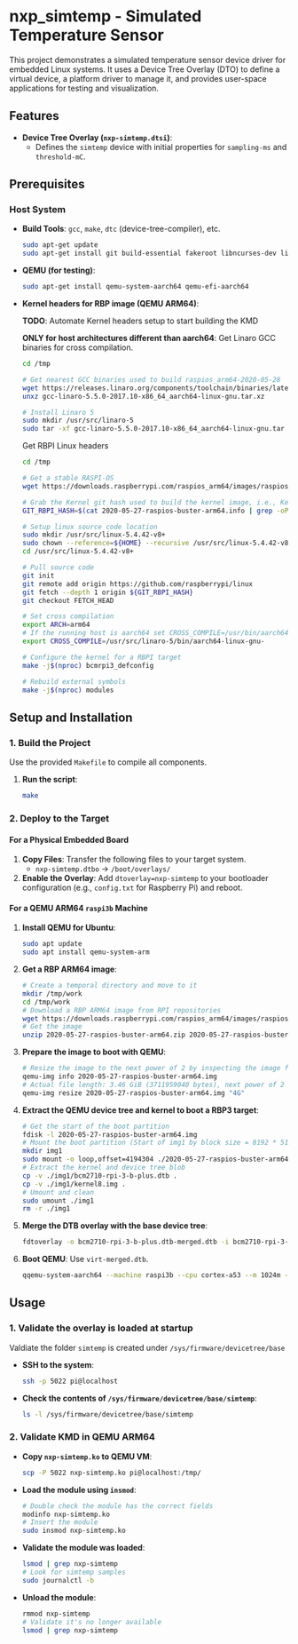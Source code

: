 # nxp_simtemp - Simulated Temperature Sensor

This project demonstrates a simulated temperature sensor device driver for embedded Linux systems. It uses a Device Tree Overlay (DTO) to define a virtual device, a platform driver to manage it, and provides user-space applications for testing and visualization.

## Features

-   **Device Tree Overlay (`nxp-simtemp.dtsi`)**:
    -   Defines the `simtemp` device with initial properties for `sampling-ms` and `threshold-mC`.

## Prerequisites

### Host System

-   **Build Tools**: `gcc`, `make`, `dtc` (device-tree-compiler), etc.

    ```sh
    sudo apt-get update
    sudo apt-get install git build-essential fakeroot libncurses-dev libssl-dev ccache bison flex libelf-dev dwarves device-tree-compiler
    ```

-   **QEMU (for testing)**:

    ```sh
    sudo apt-get install qemu-system-aarch64 qemu-efi-aarch64
    ```

-   **Kernel headers for RBP image (QEMU ARM64)**:

    **TODO**: Automate Kernel headers setup to start building the KMD

    **ONLY for host architectures different than aarch64**: Get Linaro GCC binaries for cross compilation.

    ```sh
    cd /tmp

    # Get nearest GCC binaries used to build raspios_arm64-2020-05-28
    wget https://releases.linaro.org/components/toolchain/binaries/latest-5/aarch64-linux-gnu/gcc-linaro-5.5.0-2017.10-x86_64_aarch64-linux-gnu.tar.xz
    unxz gcc-linaro-5.5.0-2017.10-x86_64_aarch64-linux-gnu.tar.xz

    # Install Linaro 5
    sudo mkdir /usr/src/linaro-5
    sudo tar -xf gcc-linaro-5.5.0-2017.10-x86_64_aarch64-linux-gnu.tar -C /usr/src/linaro-5 --strip-components=1
    ```

    Get RBPI Linux headers

    ```sh
    cd /tmp

    # Get a stable RASPI-OS
    wget https://downloads.raspberrypi.com/raspios_arm64/images/raspios_arm64-2020-05-28/2020-05-27-raspios-buster-arm64.info

    # Grab the Kernel git hash used to build the kernel image, i.e., Kernel: https://github.com/raspberrypi/linux/tree/971a2bb14b459819db1bda8fcdf953e493242b42
    GIT_RBPI_HASH=$(cat 2020-05-27-raspios-buster-arm64.info | grep -oP 'Kernel:.*/tree/\K[0-9a-f]+')

    # Setup linux source code location
    sudo mkdir /usr/src/linux-5.4.42-v8+
    sudo chown --reference=${HOME} --recursive /usr/src/linux-5.4.42-v8+
    cd /usr/src/linux-5.4.42-v8+

    # Pull source code
    git init
    git remote add origin https://github.com/raspberrypi/linux
    git fetch --depth 1 origin ${GIT_RBPI_HASH}
    git checkout FETCH_HEAD

    # Set cross compilation
    export ARCH=arm64
    # If the running host is aarch64 set CROSS_COMPILE=/usr/bin/aarch64-linux-gnu-
    export CROSS_COMPILE=/usr/src/linaro-5/bin/aarch64-linux-gnu-

    # Configure the kernel for a RBPI target
    make -j$(nproc) bcmrpi3_defconfig

    # Rebuild external symbols
    make -j$(nproc) modules
    ```

## Setup and Installation

### 1. Build the Project

Use the provided `Makefile` to compile all components.

1.  **Run the script**:

    ```sh
    make
    ```

### 2. Deploy to the Target

#### For a Physical Embedded Board

1.  **Copy Files**: Transfer the following files to your target system.
    -   `nxp-simtemp.dtbo` -> `/boot/overlays/`
2.  **Enable the Overlay**: Add `dtoverlay=nxp-simtemp` to your bootloader configuration (e.g., `config.txt` for Raspberry Pi) and reboot.

#### For a QEMU ARM64 `raspi3b` Machine

1.  **Install QEMU for Ubuntu**:

    ```sh
    sudo apt update
    sudo apt install qemu-system-arm
    ```
2.  **Get a RBP ARM64 image**:

    ```sh
    # Create a temporal directory and move to it
    mkdir /tmp/work
    cd /tmp/work
    # Download a RBP ARM64 image from RPI repositories
    wget https://downloads.raspberrypi.com/raspios_arm64/images/raspios_arm64-2020-05-28/2020-05-27-raspios-buster-arm64.zip
    # Get the image
    unzip 2020-05-27-raspios-buster-arm64.zip 2020-05-27-raspios-buster-arm64.img
    ```

3.  **Prepare the image to boot with QEMU**:

    ```sh
    # Resize the image to the next power of 2 by inspecting the image file length and resizing it. I.e.,
    qemu-img info 2020-05-27-raspios-buster-arm64.img
    # Actual file length: 3.46 GiB (3711959040 bytes), next power of 2 is 4
    qemu-img resize 2020-05-27-raspios-buster-arm64.img "4G"
    ```
4.  **Extract the QEMU device tree and kernel to boot a RBP3 target**:

    ```sh
    # Get the start of the boot partition
    fdisk -l 2020-05-27-raspios-buster-arm64.img
    # Mount the boot partition (Start of img1 by block size = 8192 * 512)
    mkdir img1
    sudo mount -o loop,offset=4194304 ./2020-05-27-raspios-buster-arm64.img ./img1
    # Extract the kernel and device tree blob
    cp -v ./img1/bcm2710-rpi-3-b-plus.dtb .
    cp -v ./img1/kernel8.img .
    # Umount and clean
    sudo umount ./img1
    rm -r ./img1
    ```
5.  **Merge the DTB overlay with the base device tree**:

    ```sh
    fdtoverlay -o bcm2710-rpi-3-b-plus.dtb-merged.dtb -i bcm2710-rpi-3-b-plus.dtb nxp-simtemp.dtbo
    ```
6.  **Boot QEMU**: Use `virt-merged.dtb`.

    ```sh
    qqemu-system-aarch64 --machine raspi3b --cpu cortex-a53 --m 1024m --drive "format=raw,file=./2020-05-27-raspios-buster-arm64.img" -netdev user,id=net0,hostfwd=tcp::5022-:22 -device usb-net,netdev=net0 --dtb bcm2710-rpi-3-b-plus.dtb-merged.dtb --kernel kernel8.img --append "rw earlyprintk loglevel=8 console=ttyAMA0,115200 dwc_otg.lpm_enable=0 root=/dev/mmcblk0p2 rootwait panic=1 dwc_otg.fiq_fsm_enable=0" --no-reboot -device usb-mouse -device usb-kbd
    ```

## Usage

### 1. Validate the overlay is loaded at startup

Valdiate the folder `simtemp` is created under `/sys/firmware/devicetree/base`

-   **SSH to the system**:

    ```sh
    ssh -p 5022 pi@localhost
    ```
-   **Check the contents of `/sys/firmware/devicetree/base/simtemp`**:

    ```sh
    ls -l /sys/firmware/devicetree/base/simtemp
    ```

### 2. Validate KMD in QEMU ARM64

-   **Copy `nxp-simtemp.ko` to QEMU VM**:

    ```sh
    scp -P 5022 nxp-simtemp.ko pi@localhost:/tmp/
    ```

-   **Load the module using `insmod`**:

    ```sh
    # Double check the module has the correct fields
    modinfo nxp-simtemp.ko
    # Insert the module
    sudo insmod nxp-simtemp.ko
    ```

-   **Validate the module was loaded**:

    ```sh
    lsmod | grep nxp-simtemp
    # Look for simtemp samples
    sudo journalctl -b
    ```

-   **Unload the module**:

    ```sh
    rmmod nxp-simtemp
    # Validate it's no longer available
    lsmod | grep nxp-simtemp
    ```
